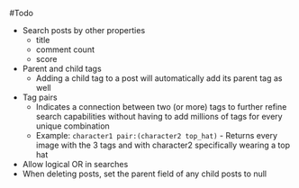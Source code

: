 #Todo

* Search posts by other properties
  * title
  * comment count
  * score
* Parent and child tags
  * Adding a child tag to a post will automatically add its parent tag as well
* Tag pairs
  * Indicates a connection between two (or more) tags to further refine search capabilities without having to add millions of tags for every unique combination
  * Example: `character1 pair:(character2 top_hat)` - Returns every image with the 3 tags and with character2 specifically wearing a top hat
* Allow logical OR in searches
* When deleting posts, set the parent field of any child posts to null
